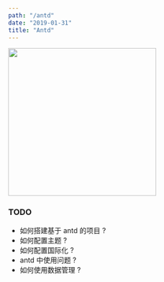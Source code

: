 ```yaml
---
path: "/antd"
date: "2019-01-31"
title: "Antd"
---
```


<!-- ![图片](https://images.unsplash.com/photo-1531536449196-f026e2317680?ixlib=rb-1.2.1&ixid=eyJhcHBfaWQiOjEyMDd9&auto=format&fit=crop&w=1575&q=80) -->
<img src="https://images.unsplash.com/photo-1433954558247-ba7696b9af19?ixlib=rb-1.2.1&ixid=eyJhcHBfaWQiOjEyMDd9&auto=format&fit=crop&w=668&q=80" height="300" />

### TODO
- 如何搭建基于 antd 的项目 ?
- 如何配置主题 ?
- 如何配置国际化 ?
- antd 中使用问题 ?
- 如何使用数据管理 ?